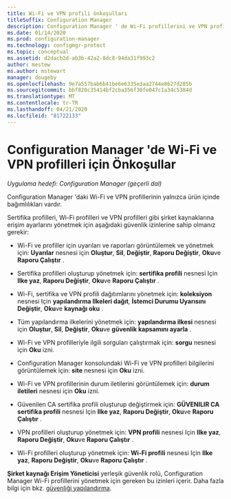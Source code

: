 ```yaml
---
title: Wi-Fi ve VPN profili önkoşulları
titleSuffix: Configuration Manager
description: Configuration Manager ' de Wi-Fi profillerini ve VPN profillerini yönetme önkoşulları hakkında bilgi edinin
ms.date: 01/14/2020
ms.prod: configuration-manager
ms.technology: configmgr-protect
ms.topic: conceptual
ms.assetid: d2dacb2d-ab3b-42a2-8dc8-94da31f993c2
author: mestew
ms.author: mstewart
manager: dougeby
ms.openlocfilehash: 9e7a557bab6b41be6e6335e3aa2744e8627d285b
ms.sourcegitcommit: bbf820c35414bf2cba356f30fe047c1a34c5384d
ms.translationtype: MT
ms.contentlocale: tr-TR
ms.lasthandoff: 04/21/2020
ms.locfileid: "81722133"
---
```

# <a name="prerequisites-for-wi-fi-and-vpn-profiles-in-configuration-manager"></a>Configuration Manager 'de Wi-Fi ve VPN profilleri için Önkoşullar

*Uygulama hedefi: Configuration Manager (geçerli dal)*

Configuration Manager 'daki Wi-Fi ve VPN profillerinin yalnızca ürün içinde bağımlılıkları vardır.

Sertifika profilleri, Wi-Fi profilleri ve VPN profilleri gibi şirket kaynaklarına erişim ayarlarını yönetmek için aşağıdaki güvenlik izinlerine sahip olmanız gerekir:  

- Wi-Fi ve profiller için uyarıları ve raporları görüntülemek ve yönetmek için: **Uyarılar** nesnesi için **Oluştur**, **Sil**, **Değiştir**, **Raporu Değiştir**, **Oku**ve **Raporu Çalıştır** .  

- Sertifika profilleri oluşturup yönetmek için: **sertifika profili** nesnesi Için **Ilke yaz**, **Raporu Değiştir**, **Oku**ve **Raporu Çalıştır** .  

- Wi-Fi, sertifika ve VPN profili dağıtımlarını yönetmek için: **koleksiyon** nesnesi Için **yapılandırma Ilkeleri dağıt**, **İstemci Durumu Uyarısını Değiştir**, **Oku**ve **kaynağı oku** .  

- Tüm yapılandırma ilkelerini yönetmek için: **yapılandırma ilkesi** nesnesi için **Oluştur**, **Sil**, **Değiştir**, **Oku**ve **güvenlik kapsamını ayarla** .  

- Wi-Fi ve VPN profilleriyle ilgili sorguları çalıştırmak için: **sorgu** nesnesi için **Oku** izni.  

- Configuration Manager konsolundaki Wi-Fi ve VPN profilleri bilgilerini görüntülemek için: **site** nesnesi için **Oku** izni.  

- Wi-Fi ve VPN profillerinin durum iletilerini görüntülemek için: **durum iletileri** nesnesi için **Oku** izni.  

- Güvenilen CA sertifika profili oluşturup değiştirmek için: **GÜVENILIR CA sertifika profili** nesnesi Için **Ilke yaz**, **Raporu Değiştir**, **Oku**ve **Raporu Çalıştır** .  

- VPN profilleri oluşturup yönetmek için: **VPN profili** nesnesi Için **Ilke yaz**, **Raporu Değiştir**, **Oku**ve **Raporu Çalıştır** .  

- Wi-Fi profilleri oluşturup yönetmek için: **Wi-Fi profili** nesnesi Için **Ilke yaz**, **Raporu Değiştir**, **Oku**ve **Raporu Çalıştır** .  

**Şirket kaynağı Erişim Yöneticisi** yerleşik güvenlik rolü, Configuration Manager Wi-Fi profillerini yönetmek için gereken bu izinleri içerir. Daha fazla bilgi için bkz. [güvenliği yapılandırma](../../core/plan-design/security/configure-security.md).
